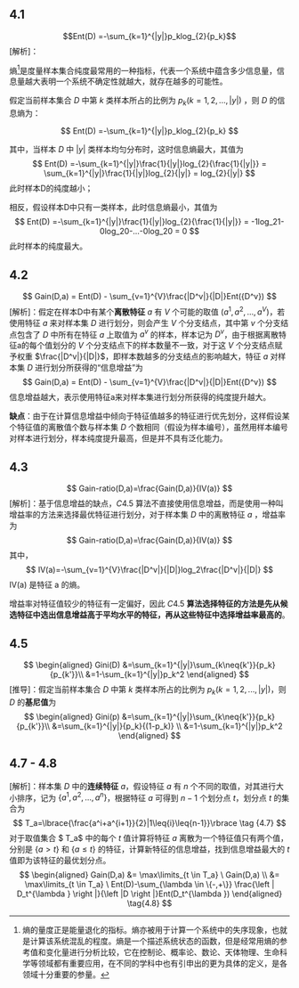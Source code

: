 ## 4.1
$$Ent(D) =-\sum_{k=1}^{|y|}p_klog_{2}{p_k}$$
[解析]：

熵[^熵]是度量样本集合纯度最常用的一种指标，代表一个系统中蕴含多少信息量，信息量越大表明一个系统不确定性就越大，就存在越多的可能性。

假定当前样本集合 $D$ 中第 $k$ 类样本所占的比例为 $p_k(k =1,2,...,|y|)$ ，则 $D$ 的信息熵为：

$$
Ent(D) =-\sum_{k=1}^{|y|}p_klog_{2}{p_k}
$$

其中，当样本 $D$ 中 $|y|$ 类样本均匀分布时，这时信息熵最大，其值为
$$
Ent(D) =-\sum_{k=1}^{|y|}\frac{1}{|y|}log_{2}{\frac{1}{|y|}} = \sum_{k=1}^{|y|}\frac{1}{|y|}log_{2}{|y|} = log_{2}{|y|}
$$
此时样本D的纯度越小；

相反，假设样本D中只有一类样本，此时信息熵最小，其值为
$$
Ent(D) =-\sum_{k=1}^{|y|}\frac{1}{|y|}log_{2}{\frac{1}{|y|}} = -1log_21-0log_20-...-0log_20 = 0
$$
此时样本的纯度最大。

## 4.2
$$
Gain(D,a) = Ent(D) - \sum_{v=1}^{V}\frac{|D^v|}{|D|}Ent({D^v})
$$
[解析]：假定在样本D中有某个**离散特征** $a$ 有 $V$ 个可能的取值 $(a^1,a^2,...,a^V)$，若使用特征 $a$ 来对样本集 $D$ 进行划分，则会产生 $V$ 个分支结点，其中第 $v$ 个分支结点包含了 $D$ 中所有在特征 $a$ 上取值为 $a^v$ 的样本，样本记为 $D^v$，由于根据离散特征a的每个值划分的 $V$ 个分支结点下的样本数量不一致，对于这 $V$ 个分支结点赋予权重 $\frac{|D^v|}{|D|}$，即样本数越多的分支结点的影响越大，特征 $a$ 对样本集 $D$ 进行划分所获得的“信息增益”为
$$
Gain(D,a) = Ent(D) - \sum_{v=1}^{V}\frac{|D^v|}{|D|}Ent({D^v})
$$
信息增益越大，表示使用特征a来对样本集进行划分所获得的纯度提升越大。

**缺点**：由于在计算信息增益中倾向于特征值越多的特征进行优先划分，这样假设某个特征值的离散值个数与样本集 $D$ 个数相同（假设为样本编号），虽然用样本编号对样本进行划分，样本纯度提升最高，但是并不具有泛化能力。

## 4.3
$$
Gain-ratio(D,a)=\frac{Gain(D,a)}{IV(a)}
$$
[解析]：基于信息增益的缺点，$C4.5$ 算法不直接使用信息增益，而是使用一种叫增益率的方法来选择最优特征进行划分，对于样本集 $D$ 中的离散特征 $a$ ，增益率为
$$
Gain-ratio(D,a)=\frac{Gain(D,a)}{IV(a)} 
$$
其中，
$$
IV(a)=-\sum_{v=1}^{V}\frac{|D^v|}{|D|}log_2\frac{|D^v|}{|D|}
$$
IV(a) 是特征 a 的熵。

增益率对特征值较少的特征有一定偏好，因此 $C4.5$ **算法选择特征的方法是先从候选特征中选出信息增益高于平均水平的特征，再从这些特征中选择增益率最高的**。

## 4.5
$$
\begin{aligned}
Gini(D) &=\sum_{k=1}^{|y|}\sum_{k\neq{k'}}{p_k}{p_{k'}}\\
&=1-\sum_{k=1}^{|y|}p_k^2 
\end{aligned}
$$
[推导]：假定当前样本集合 $D$ 中第 $k$ 类样本所占的比例为 $p_k(k =1,2,...,|y|)$，则 $D$ 的**基尼值**为
$$
\begin{aligned}
Gini(p) &=\sum_{k=1}^{|y|}\sum_{k\neq{k'}}{p_k}{p_{k'}}\\
&=\sum_{k=1}^{|y|}{p_k}{(1-p_k)} \\
&=1-\sum_{k=1}^{|y|}p_k^2 
\end{aligned}
$$

## 4.7 - 4.8

[解析]：样本集 $D$ 中的**连续特征** $a$，假设特征 $a$ 有 $n$ 个不同的取值，对其进行大小排序，记为 $\lbrace{a^1,a^2,...,a^n}\rbrace$，根据特征 $a$ 可得到 $n-1$ 个划分点 $t$，划分点 $t$ 的集合为
$$
T_a=\lbrace{\frac{a^i+a^{i+1}}{2}|1\leq{i}\leq{n-1}}\rbrace \tag {4.7}
$$
对于取值集合 $ T_a$  中的每个 $t$  值计算将特征 $a$  离散为一个特征值只有两个值，分别是 $\lbrace{a} >t\rbrace$ 和 $\lbrace{a} \leq{t}\rbrace$  的特征，计算新特征的信息增益，找到信息增益最大的 $t$ 值即为该特征的最优划分点。
$$
\begin{aligned}
Gain(D,a) &= \max\limits_{t \in T_a} \ Gain(D,a) \\
&= \max\limits_{t \in T_a} \ Ent(D)-\sum_{\lambda \in \{-,+\}} \frac{\left | D_t^{\lambda } \right |}{\left |D  \right |}Ent(D_t^{\lambda }) \end{aligned} \tag{4.8}
$$

[^熵]: 熵的量度正是能量退化的指标。熵亦被用于计算一个系统中的失序现象，也就是计算该系统混乱的程度。熵是一个描述系统状态的函数，但是经常用熵的参考值和变化量进行分析比较，它在控制论、概率论、数论、天体物理、生命科学等领域都有重要应用，在不同的学科中也有引申出的更为具体的定义，是各领域十分重要的参量。